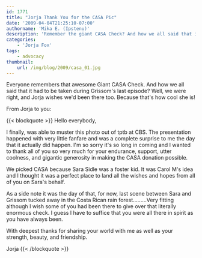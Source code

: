 ```yaml
---
id: 1771
title: "Jorja Thank You for the CASA Pic"
date: '2009-04-04T21:25:10-07:00'
authorname: 'Mika E. (Ipstenu)'
description: 'Remember the giant CASA Check? And how we all said that it had to be taken during Grissom''s last episode? Well, we were right, and Jorja wishes we''d been there too.  Because that''s how cool she is!'
categories:
    - 'Jorja Fox'
tags:
    - advocacy
thumbnail:
    url: /img/blog/2009/casa_01.jpg
---
```


Everyone remembers that awesome Giant CASA Check.  And how we all said that it had to be taken during Grissom's last episode? Well, we were right, and Jorja wishes we'd been there too.  Because that's how cool she is!

From Jorja to you:

{{< blockquote >}}
Hello everybody,

I finally, was able to muster this photo out of tptb at CBS. The presentation happened with very little fanfare and was a complete surprise to me the day that it actually did happen. I'm so sorry it's so long in coming and I wanted to thank all of you so very much for your endurance, support, utter coolness, and gigantic generosity in making the CASA donation possible.

We picked CASA because Sara Sidle was a foster kid. It was Carol M's idea and I thought it was a perfect place to land all the wishes and hopes from all of you on Sara's behalf.

As a side note it was the day of that, for now, last scene between Sara and Grissom tucked away in the Costa Rican rain forest.........Very fitting although I wish some of you had been there to give over that literally enormous check. I guess I have to suffice that you were all there in spirit as you have always been.

With deepest thanks for sharing your world with me as well as your strength, beauty, and friendship.

Jorja
{{< /blockquote >}}
